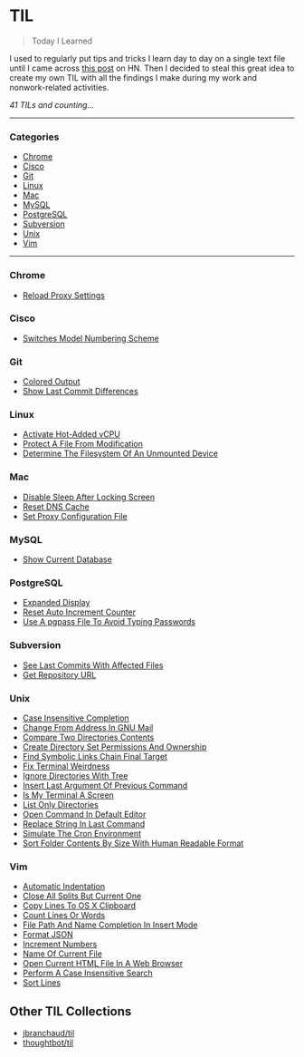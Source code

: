 # TIL

> Today I Learned

I used to regularly put tips and tricks I learn day to day on a single text
file until I came across [this post](https://news.ycombinator.com/item?id=11068902) on HN.
Then I decided to steal this great idea to create my own TIL with all the 
findings I make during my work and nonwork-related activities. 

_41 TILs and counting..._

---

### Categories

* [Chrome](#chrome)
* [Cisco](#cisco)
* [Git](#git)
* [Linux](#linux)
* [Mac](#mac)
* [MySQL](#mysql)
* [PostgreSQL](#postgresql)
* [Subversion](#subversion)
* [Unix](#unix)
* [Vim](#vim)

---

### Chrome

- [Reload Proxy Settings](chrome/reload-proxy-settings.md)

### Cisco

- [Switches Model Numbering Scheme](cisco/switches-model-numbering-scheme.md)

### Git

- [Colored Output](git/colored-output.md)
- [Show Last Commit Differences](git/show-last-commit-differences.md)

### Linux

- [Activate Hot-Added vCPU](linux/activate-hot-added-vcpu.md)
- [Protect A File From Modification](linux/protect-a-file-from-modification.md)
- [Determine The Filesystem Of An Unmounted Device](linux/determine-the-filesystem-of-an-unmounted-device.md)

### Mac

- [Disable Sleep After Locking Screen](mac/disable-sleep-after-locking-screen.md)
- [Reset DNS Cache](mac/reset-dns-cache.md)
- [Set Proxy Configuration File](mac/set-proxy-configuration-file.md)

### MySQL

- [Show Current Database](mysql/show-current-database.md)

### PostgreSQL

- [Expanded Display](postgres/expanded-display.md)
- [Reset Auto Increment Counter](postgres/reset-auto-increment-counter.md)
- [Use A pgpass File To Avoid Typing Passwords](postgres/use-a-pgpass-file-to-avoid-typing-passwords.md)

### Subversion

- [See Last Commits With Affected Files](subversion/see-last-commits-with-affected-files.md)
- [Get Repository URL](subversion/get-repository-url.md)

### Unix

- [Case Insensitive Completion](unix/case-insensitive-completion.md)
- [Change From Address In GNU Mail](unix/change-from-address-in-gnu-mail.md)
- [Compare Two Directories Contents](unix/compare-two-directories-contents.md)
- [Create Directory Set Permissions And Ownership](unix/create-directory-and-set-permissions.md)
- [Find Symbolic Links Chain Final Target](unix/find-symbolic-links-chain-final-target.md)
- [Fix Terminal Weirdness](unix/fix-terminal-weirdness.md)
- [Ignore Directories With Tree](unix/ignore-directories-with-tree.md)
- [Insert Last Argument Of Previous Command](unix/insert-last-argument-of-previous-command.md)
- [Is My Terminal A Screen](unix/is-my-terminal-a-screen.md)
- [List Only Directories](unix/list-only-directories.md)
- [Open Command In Default Editor](unix/open-command-in-default-editor.md)
- [Replace String In Last Command](unix/replace-string-in-last-command.md)
- [Simulate The Cron Environment](unix/simulate-the-cron-environment.md)
- [Sort Folder Contents By Size With Human Readable Format](unix/sort-folder-contents-by-size-with-human-readable-format.md)

### Vim

- [Automatic Indentation](vim/automatic-indentation.md)
- [Close All Splits But Current One](vim/close-all-splits-but-current-one.md)
- [Copy Lines To OS X Clipboard](vim/copy-lines-to-os-x-clipboard.md)
- [Count Lines Or Words](vim/count-lines-or-words.md)
- [File Path And Name Completion In Insert Mode](vim/file-path-and-name-completion-in-insert-mode.md)
- [Format JSON](vim/format-json.md)
- [Increment Numbers](vim/increment-numbers.md)
- [Name Of Current File](vim/name-of-current-file.md)
- [Open Current HTML File In A Web Browser](vim/open-current-html-file-in-web-browser.md)
- [Perform A Case Insensitive Search](vim/perform-a-case-insensitive-search.md)
- [Sort Lines](vim/sort-lines.md)

## Other TIL Collections

* [jbranchaud/til](https://github.com/jbranchaud/til)
* [thoughtbot/til](https://github.com/thoughtbot/til)

